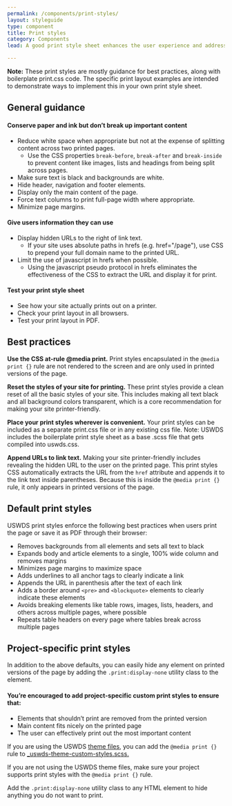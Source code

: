 ```yaml
---
permalink: /components/print-styles/
layout: styleguide
type: component
title: Print styles
category: Components
lead: A good print style sheet enhances the user experience and addresses many issues people face when printing from the web.

---
```


<div class="site-note"><strong>Note:</strong> These print styles are mostly guidance for best practices, along with boilerplate print.css code. The specific print layout examples are intended to demonstrate ways to implement this in your own print style sheet.</div>

<section class="site-component-section">
  <h2>General guidance</h2>
  <h4 class="margin-bottom-1">Conserve paper and ink but don’t break up important content</h4>
  <ul>
    <li>Reduce white space when appropriate but not at the expense of splitting content across two printed pages.
      <ul>
        <li>Use the CSS properties <code>break-before</code>, <code>break-after</code> and <code>break-inside</code> to prevent content like images, lists and headings from being split across pages.</li>
      </ul>
    </li>
    <li>Make sure text is black and backgrounds are white.</li>
    <li>Hide header, navigation and footer elements.</li>
    <li>Display only the main content of the page.</li>
    <li>Force text columns to print full-page width where appropriate.</li>
    <li>Minimize page margins.</li>
  </ul>

  <h4 class="margin-bottom-1">Give users information they can use</h4>
  <ul>
    <li>Display hidden URLs to the right of link text.
      <ul>
        <li>If your site uses absolute paths in hrefs (e.g. href="/page"), use CSS to prepend your full domain name to the printed URL.</li>
      </ul>
    </li>
    <li>Limit the use of javascript in hrefs when possible.
      <ul>
        <li>Using the javascript pseudo protocol in hrefs eliminates the effectiveness of the CSS to extract the URL and display it for print. </li>
      </ul>
    </li>
  </ul>
  <h4 class="margin-bottom-1">Test your print style sheet</h4>
  <ul>
    <li>See how your site actually prints out on a printer.</li>
    <li>Check your print layout in all browsers.</li>
    <li>Test your print layout in PDF.</li>
  </ul>

  <h2>Best practices</h2>

  <p><strong>Use the CSS at-rule @media print.</strong> Print styles encapsulated in the <code>@media print {}</code> rule are not rendered to the screen and are only used in printed versions of the page.</p>

  <p><strong>Reset the styles of your site for printing.</strong> These print styles provide a clean reset of all the basic styles of your site. This includes making all text black and all background colors transparent, which is a core recommendation for making your site printer-friendly.</p>

  <p><strong>Place your print styles wherever is convenient.</strong> Your print styles can be included as a separate print.css file or in any existing css file. Note: USWDS includes the boilerplate print style sheet as a base .scss file that gets compiled into uswds.css.</p>

  <p><strong>Append URLs to link text.</strong> Making your site printer-friendly includes revealing the hidden URL to the user on the printed page. This print styles CSS automatically extracts the URL from the <code>href</code> attribute and appends it to the link text inside parentheses. Because this is inside the <code>@media print {}</code> rule, it only appears in printed versions of the page.</p>

  <h2>Default print styles</h2>

  <p>USWDS print styles enforce the following best practices when users print the page or save it as PDF through their browser:</p>
  <ul>
    <li>Removes backgrounds from all elements and sets all text to black</li>
    <li>Expands body and article elements to a single, 100% wide column and removes margins</li>
    <li>Minimizes page margins to maximize space</li>
    <li>Adds underlines to all anchor tags to clearly indicate a link</li>
    <li>Appends the URL in parenthesis after the text of each link</li>
    <li>Adds a border around <code>&lt;pre&gt;</code> and <code>&lt;blockquote&gt;</code> elements to clearly indicate these elements</li>
    <li>Avoids breaking elements like table rows, images, lists, headers, and others across multiple pages, where possible</li>
    <li>Repeats table headers on every page where tables break across multiple pages</li>
  </ul>

  <h2>Project-specific print styles</h2>
  <p>In addition to the above defaults, you can easily hide any element on printed versions of the page by adding the <code>.print:display-none</code> utility class to the element.</p>

  <h4 class="margin-bottom-1">You’re encouraged to add project-specific custom print styles to ensure that:</h4>
  <ul>
    <li>Elements that shouldn’t print are removed from the printed version</li>
    <li>Main content fits nicely on the printed page</li>
    <li>The user can effectively print out the most important content</li>
  </ul>

  <p>If you are using the USWDS <a href="https://github.com/uswds/uswds/tree/develop/src/stylesheets/theme" target="_blank">theme files</a>, you can add the <code>@media print {}</code> rule to <a href="https://github.com/uswds/uswds/blob/develop/src/stylesheets/theme/_uswds-theme-custom-styles.scss" target="_blank">_uswds-theme-custom-styles.scss.</a></p>

  <p>If you are not using the USWDS theme files, make sure your project supports print styles with the <code>@media print {}</code> rule.</p>

  <p>Add the <code>.print:display-none</code> utility class to any HTML element to hide anything you do not want to print.</p>

</section>


